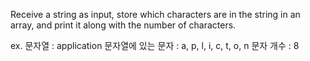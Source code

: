 Receive a string as input, store which characters are in the string in an array, and print it along with the number of characters.

ex.
문자열 : application
문자열에 있는 문자 : a, p, l, i, c, t, o, n
문자 개수 : 8
